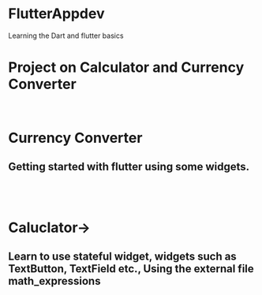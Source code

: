 # FlutterAppdev
Learning the Dart and flutter basics
# Project on Calculator and Currency Converter
<br>

# Currency Converter
<h2>
  Getting started with flutter using some widgets.
<h2>
  <br>

# Caluclator-> 
<h2>
  Learn to use stateful widget, widgets such as TextButton, TextField etc., 
  Using the external file math_expressions
<h2>

